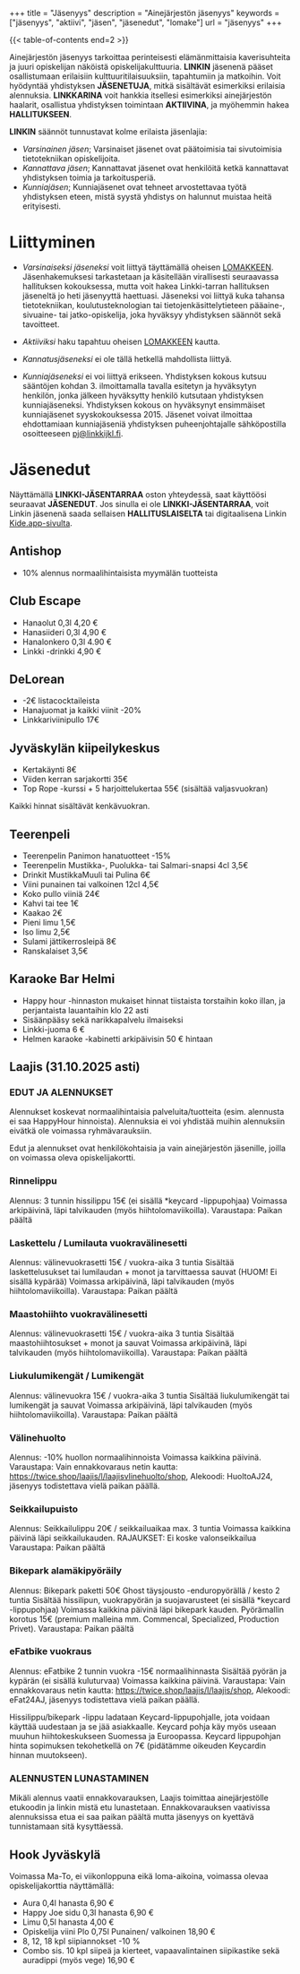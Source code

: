 +++
title = "Jäsenyys"
description = "Ainejärjestön jäsenyys"
keywords = ["jäsenyys", "aktiivi", "jäsen", "jäsenedut", "lomake"]
url = "jäsenyys"
+++

{{< table-of-contents end=2 >}}

Ainejärjestön jäsenyys tarkoittaa perinteisesti elämänmittaisia
kaverisuhteita ja juuri opiskelijan näköistä
opiskelijakulttuuria. **LINKIN** jäsenenä pääset osallistumaan
erilaisiin kulttuuritilaisuuksiin, tapahtumiin ja matkoihin. Voit
hyödyntää yhdistyksen **JÄSENETUJA**, mitkä sisältävät esimerkiksi
erilaisia alennuksia. **LINKKARINA** voit hankkia itsellesi
esimerkiksi ainejärjestön haalarit, osallistua yhdistyksen toimintaan
**AKTIIVINA**, ja myöhemmin hakea **HALLITUKSEEN**.

**LINKIN** säännöt tunnustavat kolme erilaista jäsenlajia:

- *Varsinainen jäsen*; Varsinaiset jäsenet ovat päätoimisia tai
  sivutoimisia tietotekniikan opiskelijoita.
- *Kannattava jäsen*; Kannattavat jäsenet ovat henkilöitä ketkä
  kannattavat yhdistyksen toimia ja tarkoitusperiä.
- *Kunniajäsen*; Kunniajäsenet ovat tehneet arvostettavaa työtä
  yhdistyksen eteen, mistä syystä yhdistys on halunnut muistaa heitä
  erityisesti.


# Liittyminen

- *Varsinaiseksi jäseneksi* voit liittyä täyttämällä oheisen
[LOMAKKEEN](https://forms.gle/ZRYsBxLazFVM111Q8). Jäsenhakemuksesi
tarkastetaan ja käsitellään virallisesti seuraavassa hallituksen
kokouksessa, mutta voit hakea Linkki-tarran hallituksen jäseneltä jo
heti jäsenyyttä haettuasi. Jäseneksi voi liittyä kuka tahansa
tietotekniikan, koulutusteknologian tai tietojenkäsittelytieteen
pääaine-, sivuaine- tai jatko-opiskelija, joka hyväksyy yhdistyksen
säännöt sekä tavoitteet.

- *Aktiiviksi* haku tapahtuu oheisen
[LOMAKKEEN](https://r.jyu.fi/aktiivihaku) kautta.

- *Kannatusjäseneksi* ei ole tällä hetkellä mahdollista liittyä.
<!---
- *Kannattava jäsen*; kannattajajäsenyyden hinta on 30€ / vuosi, lasku
  toimitetaan ilmoittamaasi sähköpostiin. Voit liittyä kannattavaksi
  jäseneksi lähettämällä sähköpostiin alumnit@linkkijkl.fi seuraavat
  tiedot:

    - Etunimi, Muut nimet, Sukunimi
    - Sukupuoli
    - Sähköpostiosoite
    - Valmistumisvuosi
    - Tutkinto
    - Asuinpaikka
    - Viimeisin työpaikka
-->

- *Kunniajäseneksi* ei voi liittyä erikseen. Yhdistyksen kokous kutsuu
  sääntöjen kohdan 3. ilmoittamalla tavalla esitetyn ja hyväksytyn
  henkilön, jonka jälkeen hyväksytty henkilö kutsutaan yhdistyksen
  kunniajäseneksi. Yhdistyksen kokous on hyväksynyt ensimmäiset
  kunniajäsenet syyskokouksessa 2015. Jäsenet voivat ilmoittaa
  ehdottamiaan kunniajäseniä yhdistyksen puheenjohtajalle
  sähköpostilla osoitteeseen pj@linkkijkl.fi.

# Jäsenedut

Näyttämällä **LINKKI-JÄSENTARRAA** oston yhteydessä, saat käyttöösi seuraavat **JÄSENEDUT**. Jos sinulla ei ole **LINKKI-JÄSENTARRAA**, voit Linkin jäsenenä saada sellaisen **HALLITUSLAISELTA** tai digitaalisena Linkin [Kide.app-sivulta](https://kide.app/community/229fef27-0164-4835-a9da-f30d3aa08ff0/memberships).

## Antishop
* 10% alennus normaalihintaisista myymälän tuotteista

## Club Escape
* Hanaolut 0,3l 4,20 €
* Hanasiideri 0,3l 4,90 €
* Hanalonkero 0,3l 4.90 €
* Linkki -drinkki 4,90 €

## DeLorean
* -2€ listacocktaileista
* Hanajuomat ja kaikki viinit -20%
* Linkkariviinipullo 17€

## Jyväskylän kiipeilykeskus
* Kertakäynti 8€
* Viiden kerran sarjakortti 35€
* Top Rope -kurssi + 5 harjoittelukertaa 55€ (sisältää valjasvuokran)

Kaikki hinnat sisältävät kenkävuokran.

## Teerenpeli

* Teerenpelin Panimon hanatuotteet -15%
* Teerenpelin Mustikka-, Puolukka- tai Salmari-snapsi 4cl 3,5€
* Drinkit MustikkaMuuli tai Pulina 6€
* Viini punainen tai valkoinen 12cl 4,5€
* Koko pullo viiniä 24€
* Kahvi tai tee 1€
* Kaakao 2€
* Pieni limu 1,5€
* Iso limu 2,5€
* Sulami jättikerrosleipä 8€
* Ranskalaiset 3,5€

## Karaoke Bar Helmi

* Happy hour -hinnaston mukaiset hinnat tiistaista torstaihin koko illan, ja
perjantaista lauantaihin klo 22 asti
* Sisäänpääsy sekä narikkapalvelu ilmaiseksi
* Linkki-juoma 6 €
* Helmen karaoke -kabinetti arkipäivisin 50 € hintaan

## Laajis (31.10.2025 asti)

### EDUT JA ALENNUKSET
Alennukset koskevat normaalihintaisia palveluita/tuotteita (esim. alennusta ei saa HappyHour hinnoista). Alennuksia ei voi yhdistää muihin alennuksiin eivätkä ole voimassa ryhmävarauksiin.

Edut ja alennukset ovat henkilökohtaisia ja vain ainejärjestön jäsenille, joilla on voimassa oleva
opiskelijakortti.

### Rinnelippu
Alennus: 3 tunnin hissilippu 15€
(ei sisällä *keycard -lippupohjaa)
Voimassa arkipäivinä, läpi talvikauden (myös hiihtolomaviikoilla).
Varaustapa: Paikan päältä

### Laskettelu / Lumilauta vuokravälinesetti
Alennus: välinevuokrasetti 15€ / vuokra-aika 3 tuntia
Sisältää laskettelusukset tai lumilaudan + monot ja tarvittaessa sauvat (HUOM! Ei sisällä kypärää)
Voimassa arkipäivinä, läpi talvikauden (myös hiihtolomaviikoilla).
Varaustapa: Paikan päältä

### Maastohiihto vuokravälinesetti
Alennus: välinevuokrasetti 15€ / vuokra-aika 3 tuntia
Sisältää maastohiihtosukset + monot ja sauvat
Voimassa arkipäivinä, läpi talvikauden (myös hiihtolomaviikoilla).
Varaustapa: Paikan päältä

### Liukulumikengät / Lumikengät
Alennus: välinevuokra 15€ / vuokra-aika 3 tuntia
Sisältää liukulumikengät tai lumikengät ja sauvat
Voimassa arkipäivinä, läpi talvikauden (myös hiihtolomaviikoilla).
Varaustapa: Paikan päältä

### Välinehuolto
Alennus: -10% huollon normaalihinnoista
Voimassa kaikkina päivinä.
Varaustapa: Vain ennakkovaraus netin kautta: https://twice.shop/laajis/l/laajisvlinehuolto/shop, Alekoodi: HuoltoAJ24, jäsenyys todistettava vielä paikan päällä.

### Seikkailupuisto
Alennus: Seikkailulippu 20€ / seikkailuaikaa max. 3 tuntia
Voimassa kaikkina päivinä läpi seikkailukauden.
RAJAUKSET: Ei koske valonseikkailua
Varaustapa: Paikan päältä

### Bikepark alamäkipyöräily
Alennus: Bikepark paketti 50€ Ghost täysjousto -enduropyörällä / kesto 2 tuntia
Sisältää hissilipun, vuokrapyörän ja suojavarusteet (ei sisällä *keycard -lippupohjaa)
Voimassa kaikkina päivinä läpi bikepark kauden.
Pyörämallin korotus 15€ (premium malleina mm. Commencal, Specialized, Production Privet).
Varaustapa: Paikan päältä

### eFatbike vuokraus
Alennus: eFatbike 2 tunnin vuokra -15€ normaalihinnasta
Sisältää pyörän ja kypärän (ei sisällä kuluturvaa)
Voimassa kaikkina päivinä.
Varaustapa: Vain ennakkovaraus netin kautta: https://twice.shop/laajis/l/laajis/shop, Alekoodi: eFat24AJ, jäsenyys todistettava vielä paikan päällä.

Hissilippu/bikepark -lippu ladataan Keycard-lippupohjalle, jota voidaan käyttää uudestaan ja se jää asiakkaalle. Keycard pohja käy myös useaan muuhun hiihtokeskukseen Suomessa ja Euroopassa. Keycard lippupohjan hinta sopimuksen tekohetkellä on 7€ (pidätämme oikeuden Keycardin hinnan muutokseen).

### ALENNUSTEN LUNASTAMINEN
Mikäli alennus vaatii ennakkovarauksen, Laajis toimittaa ainejärjestölle etukoodin ja linkin mistä etu lunastetaan. Ennakkovarauksen vaativissa alennuksissa etua ei saa paikan päältä mutta jäsenyys on kyettävä tunnistamaan sitä kysyttäessä.

## Hook Jyväskylä
Voimassa Ma-To, ei viikonloppuna eikä loma-aikoina, voimassa olevaa opiskelijakorttia näyttämällä:
* Aura 0,4l hanasta 6,90 €
* Happy Joe sidu 0,3l hanasta 6,90 €
* Limu 0,5l hanasta 4,00 €
* Opiskelija viini Plo 0,75l Punainen/ valkoinen 18,90 €
* 8, 12, 18 kpl siipiannokset -10 %
* Combo sis. 10 kpl siipeä ja kierteet, vapaavalintainen siipikastike sekä auradippi (myös vege) 16,90 €
